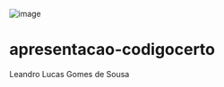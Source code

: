 ![image](https://github.com/llgsxx/apresentacao-codigocerto/assets/162246108/e6045cfc-6bd2-44bd-a843-5f6e1d71cb7a)


# apresentacao-codigocerto
Leandro Lucas Gomes de Sousa
